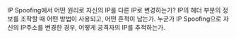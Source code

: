 IP Spoofing에서 어떤 원리로 자신의 IP를 다른 IP로 변경하는가?  IP의 헤더 부분의 정보를 조작할 때 어떤 방법이 사용되고, 어떤 흔적이 남는가.  누군가 IP Spoofing으로 자신의 IP주소를 변경한 경우, 어떻게 공격자의 IP를 추적하는가.
